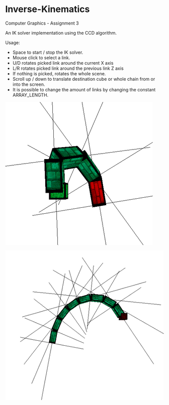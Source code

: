 # Inverse-Kinematics
Computer Graphics - Assignment 3


An IK solver implementation using the CCD algorithm.


Usage:
* Space to start / stop the IK solver.
* Mouse click to select a link.
* U/D rotates picked link around the current X axis
* L/R rotates picked link around the previous link Z axis
* If nothing is picked, rotates the whole scene.
* Scroll up / down to translate destination cube or whole chain from or into the screen.
* It is possible to change the amount of links by changing the constant ARRAY_LENGTH.


![ik](https://github.com/TalBarami/Inverse-Kinematics/blob/master/resources/ik.png "4 Links")


![ik2](https://github.com/TalBarami/Inverse-Kinematics/blob/master/resources/ik2.png "8 Links")
